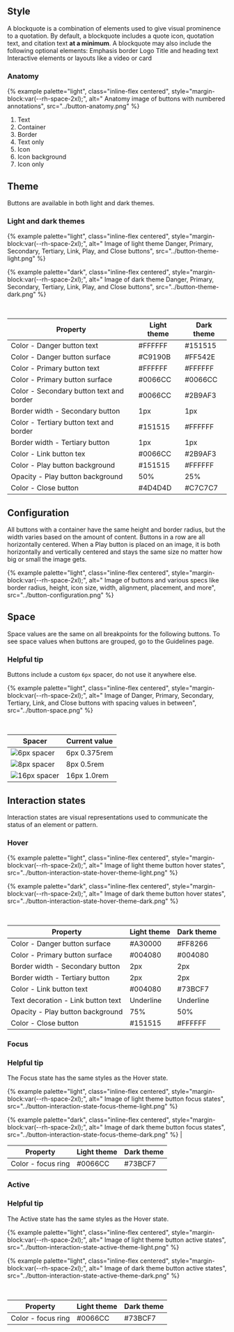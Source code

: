 ## Style 
A blockquote is a combination of elements used to give visual prominence to a quotation. By default, a blockquote includes a quote icon, quotation text, and citation text <strong>at a minimum</strong>. A blockquote may also include the following optional elements:
Emphasis border
Logo
Title and heading text
Interactive elements or layouts like a video or card

### Anatomy 
{% example palette="light",
          class="inline-flex centered",
          style="margin-block:var(--rh-space-2xl);",
          alt=" Anatomy image of buttons with numbered annotations",
          src="../button-anatomy.png" %}

1) Text
2) Container
3) Border
4) Text only
5) Icon
6) Icon background
7) Icon only
## Theme 
Buttons are available in both light and dark themes.
### Light and dark themes 
{% example palette="light",
          class="inline-flex centered",
          style="margin-block:var(--rh-space-2xl);",
          alt=" Image of light theme Danger, Primary, Secondary, Tertiary, Link, Play, and Close buttons",
          src="../button-theme-light.png" %}


{% example palette="dark",
          class="inline-flex centered",
          style="margin-block:var(--rh-space-2xl);",
          alt=" Image of dark theme Danger, Primary, Secondary, Tertiary, Link, Play, and Close buttons",
          src="../button-theme-dark.png" %}

<br>

| Property | Light theme | Dark theme |
| -------- | ----------- | ---------- |
| Color - Danger button text | #FFFFFF | #151515 |
| Color - Danger button surface | #C9190B | #FF542E |
| Color - Primary button text | #FFFFFF | #FFFFFF |
| Color - Primary button surface | #0066CC | #0066CC |
| Color - Secondary button text and border | #0066CC | #2B9AF3 |
| Border width - Secondary button | 1px | 1px |
| Color - Tertiary button text and border | #151515 | #FFFFFF |
| Border width - Tertiary button | 1px | 1px |
| Color - Link button tex | #0066CC | #2B9AF3 |
| Color - Play button background | #151515 | #FFFFFF |
| Opacity - Play button background | 50% | 25% |
| Color - Close button | #4D4D4D | #C7C7C7 |

## Configuration 
All buttons with a container have the same height and border radius, but the width varies based on the amount of content. Buttons in a row are all horizontally centered. When a Play button is placed on an image, it is both horizontally and vertically centered and stays the same size no matter how big or small the image gets.

{% example palette="light",
          class="inline-flex centered",
          style="margin-block:var(--rh-space-2xl);",
          alt=" Image of buttons and various specs like border radius, height, icon size, width, alignment, placement, and more",
          src="../button-configuration.png" %}


## Space 
Space values are the same on all breakpoints for the following buttons. To see space values when buttons are grouped, go to the Guidelines page.

<rh-alert state="info">
<h3 slot="header">Helpful tip</h3>
<p>Buttons include a custom <code>6px</code> spacer, do not use it anywhere else.</p>
</rh-alert>

{% example palette="light",
          class="inline-flex centered",
          style="margin-block:var(--rh-space-2xl);",
          alt=" Image of Danger, Primary, Secondary, Tertiary, Link, and Close buttons with spacing values in between",
          src="../button-space.png" %}

<br>

| Spacer | Current value | 
| ------ | ------------- | 
| ![6px spacer](../button-6px-spacer.png) | 6px 0.375rem |
| ![8px spacer](../button-8px-spacer.png) | 8px 0.5rem |
| ![16px spacer](../button-16px-spacer.png) | 16px 1.0rem |


## Interaction states 
Interaction states are visual representations used to communicate the status of an element or pattern.
### Hover 
{% example palette="light",
          class="inline-flex centered",
          style="margin-block:var(--rh-space-2xl);",
          alt=" Image of light theme button hover states",
          src="../button-interaction-state-hover-theme-light.png" %}


{% example palette="dark",
          class="inline-flex centered",
          style="margin-block:var(--rh-space-2xl);",
          alt=" Image of dark theme button hover states",
          src="../button-interaction-state-hover-theme-dark.png" %}

<br>

| Property | Light theme | Dark theme |
| -------- | ----------- | ---------- |
| Color - Danger button surface | #A30000 | #FF8266 |
| Color - Primary button surface | #004080 | #004080 |
| Border width - Secondary button | 2px | 2px |
| Border width - Tertiary button | 2px | 2px |
| Color - Link button text | #004080 | #73BCF7 |
| Text decoration - Link button text | Underline| Underline |
| Opacity - Play button background | 75% | 50% |
| Color - Close button | #151515 | #FFFFFF |


### Focus 
<rh-alert state="info">
<h3 slot="header">Helpful tip</h3>
<p>The Focus state has the same styles as the Hover state.</p>
</rh-alert>

{% example palette="light",
          class="inline-flex centered",
          style="margin-block:var(--rh-space-2xl);",
          alt=" Image of light theme button focus states",
          src="../button-interaction-state-focus-theme-light.png" %}


{% example palette="dark",
          class="inline-flex centered",
          style="margin-block:var(--rh-space-2xl);",
          alt=" Image of dark theme button focus states",
          src="../button-interaction-state-focus-theme-dark.png" %}
| 
<br>

| Property | Light theme | Dark theme |
| -------- | ----------- | ---------- |
| Color - focus ring | #0066CC | #73BCF7 |


### Active 
<rh-alert state="info">
<h3 slot="header">Helpful tip</h3>
<p>The Active state has the same styles as the Hover state.</p>
</rh-alert>


{% example palette="light",
          class="inline-flex centered",
          style="margin-block:var(--rh-space-2xl);",
          alt=" Image of light theme button active states",
          src="../button-interaction-state-active-theme-light.png" %}


{% example palette="light",
          class="inline-flex centered",
          style="margin-block:var(--rh-space-2xl);",
          alt=" Image of dark theme button active states",
          src="../button-interaction-state-active-theme-dark.png" %}

<br>

| Property | Light theme | Dark theme |
| -------- | ----------- | ---------- |
| Color - focus ring | #0066CC | #73BCF7 |